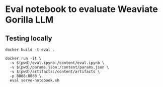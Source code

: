 # Eval notebook to evaluate Weaviate Gorilla LLM


## Testing locally
```
docker build -t eval .
```

```
docker run -it \
  -v $(pwd)/eval.ipynb:/content/eval.ipynb \
  -v $(pwd)/params.json:/content/params.json \
  -v $(pwd)/artifacts:/content/artifacts \
  -p 8888:8888 \
  eval serve-notebook.sh
```
